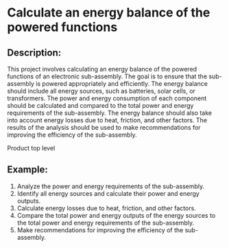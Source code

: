 # Calculate an energy balance of the powered functions 

## Description:
This project involves calculating an energy balance of the powered functions of an electronic sub-assembly. The goal is to ensure that the sub-assembly is powered appropriately and efficiently. The energy balance should include all energy sources, such as batteries, solar cells, or transformers. The power and energy consumption of each component should be calculated and compared to the total power and energy requirements of the sub-assembly. The energy balance should also take into account energy losses due to heat, friction, and other factors. The results of the analysis should be used to make recommendations for improving the efficiency of the sub-assembly.

Product top level

## Example:
1. Analyze the power and energy requirements of the sub-assembly. 
2. Identify all energy sources and calculate their power and energy outputs. 
3. Calculate energy losses due to heat, friction, and other factors. 
4. Compare the total power and energy outputs of the energy sources to the total power and energy requirements of the sub-assembly. 
5. Make recommendations for improving the efficiency of the sub-assembly.